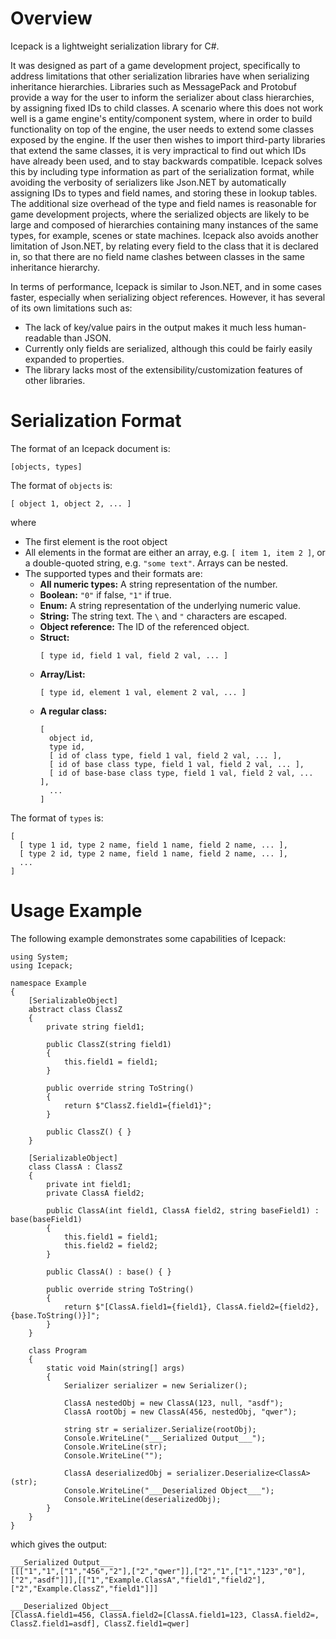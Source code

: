# Overview

Icepack is a lightweight serialization library for C#.

It was designed as part of a game development project, specifically to address limitations that other serialization libraries have when serializing inheritance hierarchies. Libraries such as MessagePack and Protobuf provide a way for the user to inform the serializer about class hierarchies, by assigning fixed IDs to child classes. A scenario where this does not work well is a game engine's entity/component system, where in order to build functionality on top of the engine, the user needs to extend some classes exposed by the engine. If the user then wishes to import third-party libraries that extend the same classes, it is very impractical to find out which IDs have already been used, and to stay backwards compatible. Icepack solves this by including type information as part of the serialization format, while avoiding the verbosity of serializers like Json.NET by automatically assigning IDs to types and field names, and storing these in lookup tables. The additional size overhead of the type and field names is reasonable for game development projects, where the serialized objects are likely to be large and composed of hierarchies containing many instances of the same types, for example, scenes or state machines. Icepack also avoids another limitation of Json.NET, by relating every field to the class that it is declared in, so that there are no field name clashes between classes in the same inheritance hierarchy.

In terms of performance, Icepack is similar to Json.NET, and in some cases faster, especially when serializing object references. However, it has several of its own limitations such as:

* The lack of key/value pairs in the output makes it much less human-readable than JSON.
* Currently only fields are serialized, although this could be fairly easily expanded to properties.
* The library lacks most of the extensibility/customization features of other libraries.

# Serialization Format

The format of an Icepack document is:

```
[objects, types]
```

The format of `objects` is:

```  
[ object 1, object 2, ... ]
```
    
where

* The first element is the root object
* All elements in the format are either an array, e.g. `[ item 1, item 2 ]`, or a double-quoted string, e.g. `"some text"`. Arrays can be nested.
* The supported types and their formats are:
  * **All numeric types:** A string representation of the number.
  * **Boolean:** `"0"` if false, `"1"` if true.
  * **Enum:** A string representation of the underlying numeric value.
  * **String:** The string text. The `\` and `"` characters are escaped.
  * **Object reference:** The ID of the referenced object.
  * **Struct:**
    ```
    [ type id, field 1 val, field 2 val, ... ]
    ```
  * **Array/List:**
    ```
    [ type id, element 1 val, element 2 val, ... ]
    ``` 
  * **A regular class:**
    ```
    [
      object id,
      type id,
      [ id of class type, field 1 val, field 2 val, ... ],
      [ id of base class type, field 1 val, field 2 val, ... ],
      [ id of base-base class type, field 1 val, field 2 val, ... ],
      ...
    ]
    ```

The format of `types` is:

```
[
  [ type 1 id, type 2 name, field 1 name, field 2 name, ... ],
  [ type 2 id, type 2 name, field 1 name, field 2 name, ... ],
  ...
]
```

# Usage Example

The following example demonstrates some capabilities of Icepack:

```
using System;
using Icepack;

namespace Example
{
    [SerializableObject]
    abstract class ClassZ
    {
        private string field1;

        public ClassZ(string field1)
        {
            this.field1 = field1;
        }

        public override string ToString()
        {
            return $"ClassZ.field1={field1}";
        }

        public ClassZ() { }
    }

    [SerializableObject]
    class ClassA : ClassZ
    {
        private int field1;
        private ClassA field2;

        public ClassA(int field1, ClassA field2, string baseField1) : base(baseField1)
        {
            this.field1 = field1;
            this.field2 = field2;
        }

        public ClassA() : base() { }

        public override string ToString()
        {
            return $"[ClassA.field1={field1}, ClassA.field2={field2}, {base.ToString()}]";
        }
    }

    class Program
    {
        static void Main(string[] args)
        {
            Serializer serializer = new Serializer();

            ClassA nestedObj = new ClassA(123, null, "asdf");
            ClassA rootObj = new ClassA(456, nestedObj, "qwer");

            string str = serializer.Serialize(rootObj);
            Console.WriteLine("___Serialized Output___");
            Console.WriteLine(str);
            Console.WriteLine("");

            ClassA deserializedObj = serializer.Deserialize<ClassA>(str);
            Console.WriteLine("___Deserialized Object___");
            Console.WriteLine(deserializedObj);
        }
    }
}
```

which gives the output:

```
___Serialized Output___
[[["1","1",["1","456","2"],["2","qwer"]],["2","1",["1","123","0"],["2","asdf"]]],[["1","Example.ClassA","field1","field2"],["2","Example.ClassZ","field1"]]]

___Deserialized Object___
[ClassA.field1=456, ClassA.field2=[ClassA.field1=123, ClassA.field2=, ClassZ.field1=asdf], ClassZ.field1=qwer]
```
